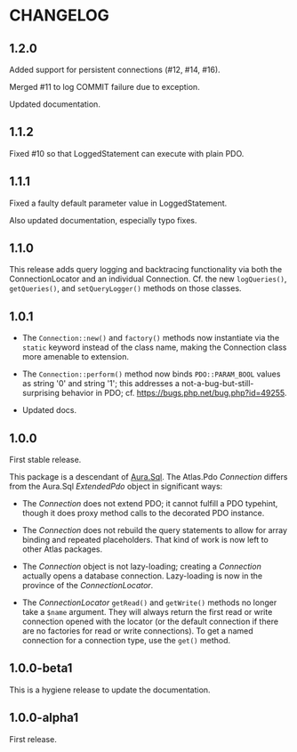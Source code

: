 # CHANGELOG

## 1.2.0

Added support for persistent connections (#12, #14, #16).

Merged #11 to log COMMIT failure due to exception.

Updated documentation.

## 1.1.2

Fixed #10 so that LoggedStatement can execute with plain PDO.

## 1.1.1

Fixed a faulty default parameter value in LoggedStatement.

Also updated documentation, especially typo fixes.

## 1.1.0

This release adds query logging and backtracing functionality via both the ConnectionLocator and an individual Connection. Cf. the new `logQueries()`, `getQueries()`, and `setQueryLogger()` methods on those classes.

## 1.0.1

- The `Connection::new()` and `factory()` methods now instantiate via the `static` keyword instead of the class name, making the Connection class more amenable to extension.

- The `Connection::perform()` method now binds `PDO::PARAM_BOOL` values as string '0' and string '1'; this addresses a not-a-bug-but-still-surprising behavior in PDO; cf. <https://bugs.php.net/bug.php?id=49255>.

- Updated docs.

## 1.0.0

First stable release.

This package is a descendant of [Aura.Sql](https://github.com/auraphp/Aura.Sql). The Atlas.Pdo _Connection_ differs from the Aura.Sql _ExtendedPdo_ object in significant ways:

- The _Connection_ does not extend PDO; it cannot fulfill a PDO typehint, though it does proxy method calls to the decorated PDO instance.

- The _Connection_ does not rebuild the query statements to allow for array binding and repeated placeholders. That kind of work is now left to other Atlas packages.

- The _Connection_ object is not lazy-loading; creating a _Connection_ actually opens a database connection. Lazy-loading is now in the province of the _ConnectionLocator_.

- The _ConnectionLocator_ `getRead()` and `getWrite()` methods no longer take a `$name` argument. They will always return the first read or write connection opened with the locator (or the default connection if there are no factories for read or write connections). To get a named connection for a connection type, use the `get()` method.

## 1.0.0-beta1

This is a hygiene release to update the documentation.

## 1.0.0-alpha1

First release.
